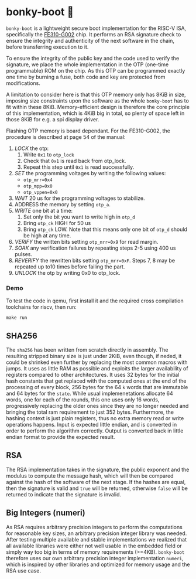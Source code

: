 # bonky-boot 🦦
`bonky-boot` is a lightweight secure boot implementation for the RISC-V ISA, specifically the [FE310-G002](https://starfivetech.com/uploads/fe310-g002-manual-v1p0.pdf) chip. It performs an RSA signature check to ensure the integrity and authenticity of the next software in the chain, before transferring execution to it.

To ensure the integrity of the public key and the code used to verify the signature, we place the whole implementation in the OTP (one-time programmable) ROM on the chip. As this OTP can be programmed exactly one time by burning a fuse, both code and key are protected from modifications.

A limitation to consider here is that this OTP memory only has 8KiB in size, imposing size constraints upon the software as the whole `bonky-boot` has to fit within these 8KiB. Memory-efficient design is therefore the core principle of this implementation, which is 4KiB big in total, so plenty of space left in those 8KiB for e.g. a spi display driver.

Flashing OTP memory is board dependant. For the FE310-G002, the procedure is described at page 54 of the manual:

  1. _LOCK_ the otp:
     1. Write `0x1` to `otp_lock`
     2. Check that `0x1` is read back from otp_lock.
     3. Repeat this step until `0x1` is read successfully.
  2. _SET_ the programming voltages by writing the following values:
     * `otp_mrr=0x4`
     * `otp_mpp=0x0`
     * `otp_vppen=0x0`
  4. _WAIT_ 20 us for the programming voltages to stabilize.
  5. ADDRESS the memory by setting `otp_a`.
  6. _WRITE_ one bit at a time:
     1. Set only the bit you want to write high in `otp_d`
     2. Bring `otp_ck` HIGH for 50 us
     3. Bring `otp_ck` LOW. Note that this means only one bit of `otp_d` should be high at any time.
  7. _VERIFY_ the written bits setting `otp_mrr=0x9` for read margin.
  8. _SOAK_ any verification failures by repeating steps 2-5 using 400 us pulses.
  9. _REVERIFY_ the rewritten bits setting `otp_mrr=0xF`. Steps 7, 8 may be repeated up to10 times before failing the part.
  10. _UNLOCK_ the otp by writing 0x0 to otp_lock.

### Demo
To test the code in qemu, first install it and the required cross compilation toolchains for riscv, then run:

`make run`

## SHA256
The `sha256` has been written from scratch directly in assembly. The resulting stripped binary size is just under 2KiB, even though, if neded, it could be shrinked even further by replacing the most common macros with jumps. It uses as little RAM as possible and exploits the larger availability of registers compared to other architectures. It uses 32 bytes for the initial hash constants that get replaced with the computed ones at the end of the processing of every block, 256 bytes for the 64 `k` words that are immutable and 64 bytes for the `state`. While usual implemenetations allocate 64 words, one for each of the rounds, this one uses only 16 words, progressively replacing the older ones since they are no longer needed and bringing the total ram requirement to just 352 bytes. Furthermore, the hashing context is just plain registers, thus no extra memory read or write operations happens. Input is expected little endian, and is converted in order to perform the algorithm correctly. Output is converted back in little endian format to provide the expected result.

## RSA
The RSA implementation takes in the signature, the public exponent and the modulus to compute the message hash, which will then be compared against the hash of the software of the next stage. If the hashes are equal, then the signature is valid and `true` will be returned, otherwise `false` will be returned to indicate that the signature is invalid.

## Big Integers (numeri)
As RSA requires arbitrary precision integers to perform the computations for reasonable key sizes, an arbitrary precision integer library was needed. After testing multiple available and stable implementations we realized that all available libraries were either not well usable in the embedded field or simply way too big in terms of memory requirements (>=4KB). `bonky-boot` therefore uses our own arbitrary precision integer implementation `numeri`, which is inspired by other libraries and optimized for memory usage and the RSA use case.
